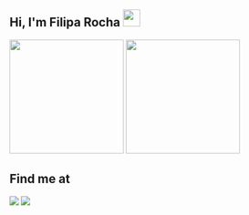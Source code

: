 ## Hi, I'm Filipa Rocha <img src="https://raw.githubusercontent.com/MartinHeinz/MartinHeinz/master/wave.gif" width="30px">
<div>
  <img height="200em" src="https://github-readme-stats.vercel.app/api?username=filipa-srocha&show_icons=true&theme=radical">
  <img height="200em" src="https://github-readme-stats.vercel.app/api/top-langs/?username=filipa-srocha&theme=radical">
</div>


## Find me at
<a href="https://www.linkedin.com/in/filipa-rocha-dev/"><img src="https://img.shields.io/badge/LinkedIn-0077B5?style=for-the-badge&logo=linkedin&logoColor=white"/></a>
<a src="https://www.instagram.com/filipa5490/"><img src="https://img.shields.io/badge/Instagram-E4405F?style=for-the-badge&logo=instagram&logoColor=white"/></a>


